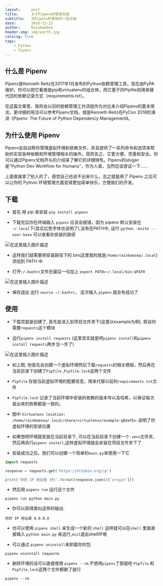 ```yaml
---
layout:     post
title:      关于Pipenv的使用总结
subtitle:   对Pipenv的使用的一些总结
date:       2018-11-15
author:     RainbomSea
header-img: img/earth.jpg
catalog: true
tags:
    - Python 
    - Pipenv
---
```


## 什么是 Pipenv 

 Pipenv是Kenneth Reitz在2017年1月发布的Python依赖管理工具，现在由PyPA维护。你可以把它看做是pip和virtualenv的组合体，而它基于的Pipfile则用来替代旧的依赖记录方式（requirements.txt）。

   在这篇文章里，我将会以旧的依赖管理工作流程作为对比来介绍Pipenv的基本用法，更详细的用法可以参考Pipenv文档，或是Kenneth Reitz在PyCon 2018的演讲《Pipenv: The Future of Python Dependency Management》。

## 为什么使用 Pipenv

Pipenv会自动帮你管理虚拟环境和依赖文件，并且提供了一系列命令和选项来帮助你实现各种依赖和环境管理相关的操作。简而言之，它更方便、完善和安全。你可以通过Pipenv文档开头的介绍来了解它的详细特性。Pipenv的slogan是“Python Dev Workflow for Humans”，作为人类，当然应该尝试一下……

上面直接拿了别人的了，感觉自己也说不出来什么，总之就是用了 Pipenv 之后可以让你的 Python 环境管理方面变得更加简单快乐，方便我们的开发。

## 下载

* 首先 用 pip 来安装 `pip install pipenv`

* 下载完后你在终端输入 `pipenv` 应该会报错，因为 pipenv 默认安装在 `~/.local`下(其实红色字体也说明了),没有在PATH中, 运行 `python -msite --user-base` 可以查看你安装的路径
  
![在这里插入图片描述](http://bolg-images.oss-cn-shenzhen.aliyuncs.com/18-11-20/88470335.jpg)

* 这样我们就需要把安装路径下的 bin(这里我的就是`/home/rainbomsea/.local`) 添加到 PATH 中.

* 打开`~/.bashrc`文件在最后一句加上 `export PATH=~/.local/bin:$PATH`
  
![在这里插入图片描述](http://bolg-images.oss-cn-shenzhen.aliyuncs.com/18-11-20/34803769.jpg)

* 保存退出 运行 `source ~/.bashrc`， 这次输入 `pipenv` 就会有成功了

## 使用

* 下载完就是创建了,  首先是进入到项目文件夹下(这里以example为例), 假设你需要`requests`这个模块

* 运行`pipenv install requests` (这里其实就是吧`pipenv install`和`pipenv install requests`两步当一步了)
  
![在这里插入图片描述](http://bolg-images.oss-cn-shenzhen.aliyuncs.com/18-11-20/23314735.jpg)

* 如上图, 他首先会创建一个虚拟环境然后下载`requests`的相关模板，然后再在当前目录下创建了`Pipfile` ,`Pipfile.lock`这两个文件

*  `Pipfile` 存放当前虚拟环境的配置信息，用来代替以前的`requirements.txt`文件

* `Pipfile.lock` 记录了当前环境中安装的依赖的版本号以及哈希，以保证每次装出来的依赖都是一致的。

* 图中 `Virtualenv location: /home/rainbomsea/.local/share/virtualenvs/example-gBdafEu-`说明了你虚拟环境的安装位置

* 如果想吧环境就安装在当前目录下, 可以在当前目录下创建一个`.venv`文件夹,然后再执行`pipenv install`,这样虚拟环境就会安装在项目文件夹下了

* 安装成功之后，我们可以创建一个简单的`main.py`来使用一下它

```python
import requests

response = requests.get('https://httpbin.org/ip')

print('你的 IP 地址是 {0}'.format(response.json()['origin']))
```

* 然后用 `pipenv run` 运行这个文件

```
pipenv run python main.py
```

* 你可以获得类似这样的输出:

```
你的 IP 地址是 8.8.8.8
```

* 也可以使用 `pipenv shell` 来生成一个新的 `shell` 这样就可以在`shell` 里面直接输入 `python main.py` 来运行,`exit`退出shell环境

* 可以通过 `pipenv uninstall`来卸载你的包
  
```
pipenv uninstall requeste
```

* 删除环境的话可以直接使用 `pipenv --rm`.不想用`pipenv`了那就吧  `Pipfile`  和 `Pipfile.lock`这两个文件都删了就行
  
```
pipenv --rm
```